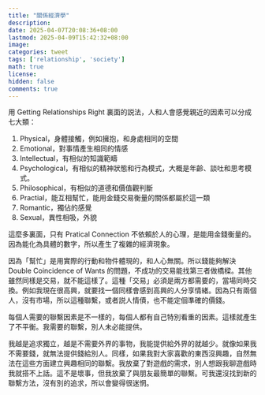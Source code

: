 ```yaml
---
title: "關係經濟學"
description: 
date: 2025-04-07T20:08:36+08:00
lastmod: 2025-04-09T15:42:32+08:00
image: 
categories: tweet
tags: ['relationship', 'society']
math: true
license: 
hidden: false
comments: true
---
```


用 Getting Relationships Right 裏面的説法，人和人會感覺親近的因素可以分成七大類：

1. Physical，身體接觸，例如擁抱，和身處相同的空間
2. Emotional，對事情產生相同的情感
3. Intellectual，有相似的知識範疇
4. Psychological，有相似的精神狀態和行為模式，大概是年齡、談吐和思考模式。
5. Philosophical，有相似的道德和價值觀判斷
6. Practial，能互相幫忙，能用金錢交易衡量的關係都屬於這一類
6. Romantic，獨佔的感覺
7. Sexual，異性相吸，外貌

這麼多裏面，只有 Pratical Connection 不依賴於人的心理，是能用金錢衡量的。因為能化為具體的數字，所以產生了複雜的經濟現象。

因為「幫忙」是用實際的行動和物件體現的，和人心無關。所以錢能夠解決 Double Coincidence of Wants 的問題，不成功的交易能找第三者做橋樑。其他雖然同樣是交易，就不能這樣了。這種「交易」必須是兩方都需要的，當場同時交換。例如我現在很高興，就要找一個同樣會感到高興的人分享情緒。因為只有兩個人，沒有市場，所以這種聯繫，或者説人情債，也不能定個準確的價錢。

每個人需要的聯繫因素是不一樣的，每個人都有自己特別看重的因素。這樣就產生了不平衡。我需要的聯繫，別人未必能提供。

我越是追求獨立，越是不需要外界的事物，我能提供給外界的就越少。就像如果我不需要錢，就無法提供錢給別人。同樣，如果我對大家喜歡的東西沒興趣，自然無法在這些方面建立興趣相同的聯繫。我放棄了對遊戲的需求，別人想跟我聊遊戲時我就搭不上話。這不是壞事，但我放棄了與朋友最簡單的聯繫。可我還沒找到新的聯繫方法，沒有別的追求，所以會變得很迷惘。


